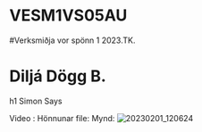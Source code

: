 # VESM1VS05AU
#Verksmiðja vor spönn 1 2023.TK.
# Diljá Dögg B.


h1 Simon Says

Video :
Hönnunar file:
Mynd:
![20230201_120624](https://user-images.githubusercontent.com/122012194/216042169-106bfc01-08cd-447d-a6d0-fb0efd1eadfa.jpg)
